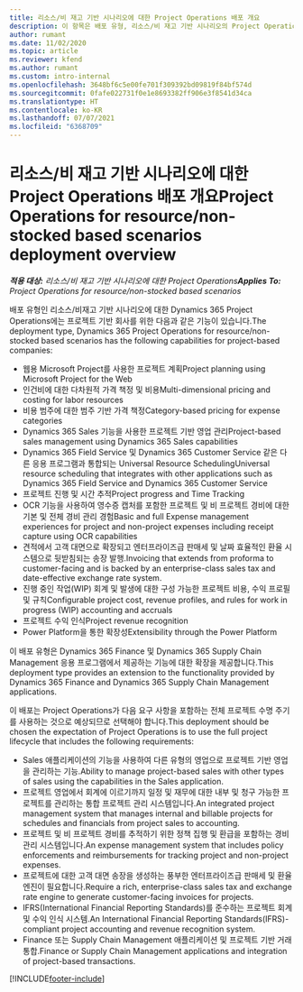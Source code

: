 ```yaml
---
title: 리소스/비 재고 기반 시나리오에 대한 Project Operations 배포 개요
description: 이 항목은 배포 유형, 리소스/비 재고 기반 시나리오의 Project Operations에 대한 정보를 제공합니다.
author: rumant
ms.date: 11/02/2020
ms.topic: article
ms.reviewer: kfend
ms.author: rumant
ms.custom: intro-internal
ms.openlocfilehash: 3648bf6c5e00fe701f309392bd09819f84bf574d
ms.sourcegitcommit: 0fafe022731f0e1e8693382ff906e3f8541d34ca
ms.translationtype: HT
ms.contentlocale: ko-KR
ms.lasthandoff: 07/07/2021
ms.locfileid: "6368709"
---
```

# <a name="project-operations-for-resourcenon-stocked-based-scenarios-deployment-overview"></a><span data-ttu-id="31cfb-103">리소스/비 재고 기반 시나리오에 대한 Project Operations 배포 개요</span><span class="sxs-lookup"><span data-stu-id="31cfb-103">Project Operations for resource/non-stocked based scenarios deployment overview</span></span>

<span data-ttu-id="31cfb-104">_**적용 대상:** 리소스/비 재고 기반 시나리오에 대한 Project Operations_</span><span class="sxs-lookup"><span data-stu-id="31cfb-104">_**Applies To:** Project Operations for resource/non-stocked based scenarios_</span></span>

<span data-ttu-id="31cfb-105">배포 유형인 리소스/비재고 기반 시나리오에 대한 Dynamics 365 Project Operations에는 프로젝트 기반 회사를 위한 다음과 같은 기능이 있습니다.</span><span class="sxs-lookup"><span data-stu-id="31cfb-105">The deployment type, Dynamics 365 Project Operations for resource/non-stocked based scenarios has the following capabilities for project-based companies:</span></span>

- <span data-ttu-id="31cfb-106">웹용 Microsoft Project를 사용한 프로젝트 계획</span><span class="sxs-lookup"><span data-stu-id="31cfb-106">Project planning using Microsoft Project for the Web</span></span>
- <span data-ttu-id="31cfb-107">인건비에 대한 다차원적 가격 책정 및 비용</span><span class="sxs-lookup"><span data-stu-id="31cfb-107">Multi-dimensional pricing and costing for labor resources</span></span>
- <span data-ttu-id="31cfb-108">비용 범주에 대한 범주 기반 가격 책정</span><span class="sxs-lookup"><span data-stu-id="31cfb-108">Category-based pricing for expense categories</span></span>
- <span data-ttu-id="31cfb-109">Dynamics 365 Sales 기능을 사용한 프로젝트 기반 영업 관리</span><span class="sxs-lookup"><span data-stu-id="31cfb-109">Project-based sales management using Dynamics 365 Sales capabilities</span></span>
- <span data-ttu-id="31cfb-110">Dynamics 365 Field Service 및 Dynamics 365 Customer Service 같은 다른 응용 프로그램과 통합되는 Universal Resource Scheduling</span><span class="sxs-lookup"><span data-stu-id="31cfb-110">Universal resource scheduling that integrates with other applications such as Dynamics 365 Field Service and Dynamics 365 Customer Service</span></span>
- <span data-ttu-id="31cfb-111">프로젝트 진행 및 시간 추적</span><span class="sxs-lookup"><span data-stu-id="31cfb-111">Project progress and Time Tracking</span></span>
- <span data-ttu-id="31cfb-112">OCR 기능을 사용하여 영수증 캡처를 포함한 프로젝트 및 비 프로젝트 경비에 대한 기본 및 전체 경비 관리 경험</span><span class="sxs-lookup"><span data-stu-id="31cfb-112">Basic and full Expense management experiences for project and non-project expenses including receipt capture using OCR capabilities</span></span>
- <span data-ttu-id="31cfb-113">견적에서 고객 대면으로 확장되고 엔터프라이즈급 판매세 및 날짜 효율적인 환율 시스템으로 뒷받침되는 송장 발행.</span><span class="sxs-lookup"><span data-stu-id="31cfb-113">Invoicing that extends from proforma to customer-facing and is backed by an enterprise-class sales tax and date-effective exchange rate system.</span></span>
- <span data-ttu-id="31cfb-114">진행 중인 작업(WIP) 회계 및 발생에 대한 구성 가능한 프로젝트 비용, 수익 프로필 및 규칙</span><span class="sxs-lookup"><span data-stu-id="31cfb-114">Configurable project cost, revenue profiles, and rules for work in progress (WIP) accounting and accruals</span></span>
- <span data-ttu-id="31cfb-115">프로젝트 수익 인식</span><span class="sxs-lookup"><span data-stu-id="31cfb-115">Project revenue recognition</span></span>
- <span data-ttu-id="31cfb-116">Power Platform을 통한 확장성</span><span class="sxs-lookup"><span data-stu-id="31cfb-116">Extensibility through the Power Platform</span></span>

<span data-ttu-id="31cfb-117">이 배포 유형은 Dynamics 365 Finance 및 Dynamics 365 Supply Chain Management 응용 프로그램에서 제공하는 기능에 대한 확장을 제공합니다.</span><span class="sxs-lookup"><span data-stu-id="31cfb-117">This deployment type provides an extension to the functionality provided by Dynamics 365 Finance and Dynamics 365 Supply Chain Management applications.</span></span>

<span data-ttu-id="31cfb-118">이 배포는 Project Operations가 다음 요구 사항을 포함하는 전체 프로젝트 수명 주기를 사용하는 것으로 예상되므로 선택해야 합니다.</span><span class="sxs-lookup"><span data-stu-id="31cfb-118">This deployment should be chosen the expectation of Project Operations is to use the full project lifecycle that includes the following requirements:</span></span>

- <span data-ttu-id="31cfb-119">Sales 애플리케이션의 기능을 사용하여 다른 유형의 영업으로 프로젝트 기반 영업을 관리하는 기능.</span><span class="sxs-lookup"><span data-stu-id="31cfb-119">Ability to manage project-based sales with other types of sales using the capabilities in the Sales application.</span></span>
- <span data-ttu-id="31cfb-120">프로젝트 영업에서 회계에 이르기까지 일정 및 재무에 대한 내부 및 청구 가능한 프로젝트를 관리하는 통합 프로젝트 관리 시스템입니다.</span><span class="sxs-lookup"><span data-stu-id="31cfb-120">An integrated project management system that manages internal and billable projects for schedules and financials from project sales to accounting.</span></span>
- <span data-ttu-id="31cfb-121">프로젝트 및 비 프로젝트 경비를 추적하기 위한 정책 집행 및 환급을 포함하는 경비 관리 시스템입니다.</span><span class="sxs-lookup"><span data-stu-id="31cfb-121">An expense management system that includes policy enforcements and reimbursements for tracking project and non-project expenses.</span></span>
- <span data-ttu-id="31cfb-122">프로젝트에 대한 고객 대면 송장을 생성하는 풍부한 엔터프라이즈급 판매세 및 환율 엔진이 필요합니다.</span><span class="sxs-lookup"><span data-stu-id="31cfb-122">Require a rich, enterprise-class sales tax and exchange rate engine to generate customer-facing invoices for projects.</span></span>
- <span data-ttu-id="31cfb-123">IFRS(International Financial Reporting Standards)를 준수하는 프로젝트 회계 및 수익 인식 시스템.</span><span class="sxs-lookup"><span data-stu-id="31cfb-123">An International Financial Reporting Standards(IFRS)-compliant project accounting and revenue recognition system.</span></span>
- <span data-ttu-id="31cfb-124">Finance 또는 Supply Chain Management 애플리케이션 및 프로젝트 기반 거래 통합.</span><span class="sxs-lookup"><span data-stu-id="31cfb-124">Finance or Supply Chain Management applications and integration of project-based transactions.</span></span>


[!INCLUDE[footer-include](../includes/footer-banner.md)]